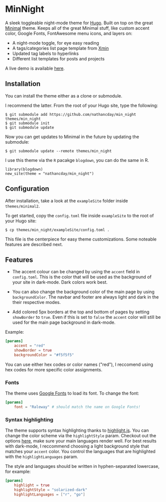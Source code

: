 # MinNight

A sleek toggleable night-mode theme for [Hugo](https://gohugo.io). Built on top on the great [Minimal](https://github.com/calintat/minimal) theme. Keeps all of the great Minimal stuff, like custom accent color, Google Fonts, FontAwesome menu icons, and layers on:

- A night-mode toggle, for eye easy reading
- A tags/categories list page template from [Xmin](https://github.com/yihui/hugo-xmin)
- Updated tag labels to hyperlinks
- Different list templates for posts and projects

A live demo is available [here](https://natedayta.com).

## Installation

You can install the theme either as a clone or submodule.

I recommend the latter. From the root of your Hugo site, type the following:

```
$ git submodule add https://github.com/nathancday/min_night themes/min_night
$ git submodule init
$ git submodule update
```

Now you can get updates to Minimal in the future by updating the submodule:

```
$ git submodule update --remote themes/min_night
```

I use this theme via the `R` pacakge `blogdown`, you can do the same in R.

```
library(blogdown)
new_site(theme = "nathancday/min_night")
```

## Configuration

After installation, take a look at the `exampleSite` folder inside `themes/minimal2`.

To get started, copy the `config.toml` file inside `exampleSite` to the root of your Hugo site:

```
$ cp themes/min_night/exampleSite/config.toml .
```

This file is the centerpiece for easy theme customizations. Some noteable features are described next.

## Features

- The accent colour can be changed by using the `accent` field in `config.toml`. This is the color that will be used as the background of your site in dark-mode. Dark colors work best.

- You can also change the background color of the main page by using `backgroundColor`. The navbar and footer are always light and dark in the their respective modes.

- Add colored 5px borders at the top and bottom of pages by setting `showBorder` to `true`. Even if this is set to `false` the `accent` color will still be used for the main page background in dark-mode.

Example:
```toml
[params]
    accent = "red"
    showBorder = true
    backgroundColor = "#f5f5f5"
```
You can use either hex codes or color names ("red"), I reccomend using hex codes for more specific color assignments.

### Fonts

The theme uses [Google Fonts](https://fonts.google.com) to load its font. To change the font:

```toml
[params]
    font = "Raleway" # should match the name on Google Fonts!
```

### Syntax highlighting

The theme supports syntax highlighting thanks to [highlight.js](https://highlightjs.org). You can change the color scheme via the `highlightStyle` param. Checkout out the options [here](https://highlightjs.org/static/demo/), make sure your main languages render well. For best results with dark-mode, I reccommend choosing a light background style that matches your `accent` color. You control the languages that are highlighted with the `highlightLanguages` param.

The style and languages should be written in hyphen-separated lowercase, for example:

```toml
[params]
    highlight = true
    highlightStyle = "solarized-dark"
    highlightLanguages = ["r", "go"]
```




